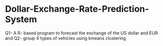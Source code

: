 # Dollar-Exchange-Rate-Prediction-System
Q1- A R- based program to forecast the exchange of the US dollar and  EUR and 
Q2- group 4 types of vehicles using kmeans clustering

